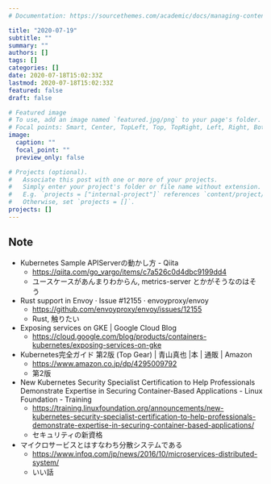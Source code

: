 ```yaml
---
# Documentation: https://sourcethemes.com/academic/docs/managing-content/

title: "2020-07-19"
subtitle: ""
summary: ""
authors: []
tags: []
categories: []
date: 2020-07-18T15:02:33Z
lastmod: 2020-07-18T15:02:33Z
featured: false
draft: false

# Featured image
# To use, add an image named `featured.jpg/png` to your page's folder.
# Focal points: Smart, Center, TopLeft, Top, TopRight, Left, Right, BottomLeft, Bottom, BottomRight.
image:
  caption: ""
  focal_point: ""
  preview_only: false

# Projects (optional).
#   Associate this post with one or more of your projects.
#   Simply enter your project's folder or file name without extension.
#   E.g. `projects = ["internal-project"]` references `content/project/deep-learning/index.md`.
#   Otherwise, set `projects = []`.
projects: []
---
```


## Note

* Kubernetes Sample APIServerの動かし方 - Qiita
  * https://qiita.com/go_vargo/items/c7a526c0d4dbc9199dd4
  * ユースケースがあんまりわからん, metrics-server とかがそうなのはそう
* Rust support in Envoy · Issue #12155 · envoyproxy/envoy
  * https://github.com/envoyproxy/envoy/issues/12155
  * Rust, 触りたい
* Exposing services on GKE | Google Cloud Blog
  * https://cloud.google.com/blog/products/containers-kubernetes/exposing-services-on-gke
* Kubernetes完全ガイド 第2版 (Top Gear) | ⻘⼭真也 |本 | 通販 | Amazon
  * https://www.amazon.co.jp/dp/4295009792
  * 第2版
* New Kubernetes Security Specialist Certification to Help Professionals Demonstrate Expertise in Securing Container-Based Applications - Linux Foundation - Training
  * https://training.linuxfoundation.org/announcements/new-kubernetes-security-specialist-certification-to-help-professionals-demonstrate-expertise-in-securing-container-based-applications/
  * セキュリティの新資格
* マイクロサービスとはすなわち分散システムである
  * https://www.infoq.com/jp/news/2016/10/microservices-distributed-system/
  * いい話
